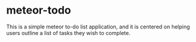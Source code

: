 # meteor-todo
This is a simple meteor to-do list application, and it is centered on helping users outline a list of tasks they wish to complete.
